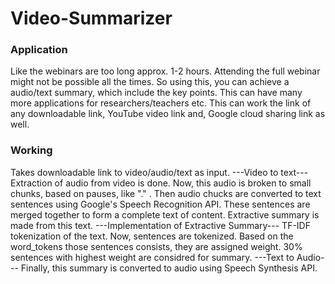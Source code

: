 # Video-Summarizer

### Application
Like the webinars are too long approx. 1-2 hours.
Attending the full webinar might not be possible all the times.
So using this, you can achieve a audio/text summary, which include the key points.
This can have many more applications for researchers/teachers etc.
This can work the link of any downloadable link, YouTube video link and, Google cloud sharing link as well.

### Working
Takes downloadable link to video/audio/text as input.
---Video to text---
Extraction of audio from video is done.
Now, this audio is broken to small chunks, based on pauses, like "." .
Then audio chucks are converted to text sentences using Google's Speech Recognition API.
These sentences are merged together to form a complete text of content.
Extractive summary is made from this text.
---Implementation of Extractive Summary---
TF-IDF tokenization of the text.
Now, sentences are tokenized.
Based on the word_tokens those sentences consists, they are assigned weight.
30% sentences with highest weight are considred for summary.
---Text to Audio---
Finally, this summary is converted to audio using Speech Synthesis API.
